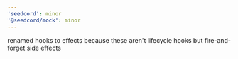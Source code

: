 ```yaml
---
'seedcord': minor
'@seedcord/mock': minor
---
```


renamed hooks to effects because these aren't lifecycle hooks but fire-and-forget side effects
